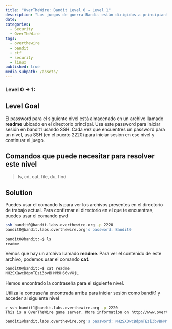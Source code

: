 ```yaml
---
title: "OverTheWire: Bandit Level 0 → Level 1"
description: "Los juegos de guerra Bandit están dirigidos a principiantes absolutos. Enseñarán los conceptos básicos necesarios para poder jugar otros juegos de guerra."
date: 
categories:
  - Security
  - OverTheWire
tags:
  - overthewire
  - bandit
  - ctf
  - security
  - linux
published: true
media_subpath: /assets/
---
```


### Level 0 -> 1:

## Level Goal

> 
El password para el siguiente nivel está almacenado en un archivo llamado **readme** ubicado en el directorio principal. Usa este password para iniciar sesión en bandit1 usando SSH. Cada vez que encuentres un password para un nivel, usa SSH (en el puerto 2220) para iniciar sesión en ese nivel y continuar el juego.

## Comandos que puede necesitar para resolver este nivel

> ls, cd, cat, file, du, find


## Solution

Puedes usar el comando ls para ver los archivos presentes en el directorio de trabajo actual. Para confirmar el directorio en el que te encuentras, puedes usar el comando pwd

```bash
ssh bandit0@bandit.labs.overthewire.org -p 2220
bandit0@bandit.labs.overthewire.org's password: Bandit0
```

```bash
bandit0@bandit:~$ ls  
readme
```

Vemos que hay un archivo llamado **readme**. Para ver el contenido de este archivo, podemos usar el comando **cat**.


```bash
bandit0@bandit:~$ cat readme 
NH2SXQwcBdpmTEzi3bvBHMM9H66vVXjL
```

Hemos encontrado la contraseña para el siguiente nivel.


Utiliza la contraseña encontrada arriba para iniciar sesión como bandit1 y acceder al siguiente nivel

```bash
> ssh bandit1@bandit.labs.overthewire.org -p 2220  
This is a OverTheWire game server. More information on http://www.overthewire.org/wargames

bandit1@bandit.labs.overthewire.org's password: NH2SXQwcBdpmTEzi3bvBHMM9H66vVXjL
```